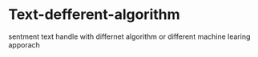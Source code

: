 # Text-defferent-algorithm
sentment text handle with differnet algorithm or different machine learing apporach 
